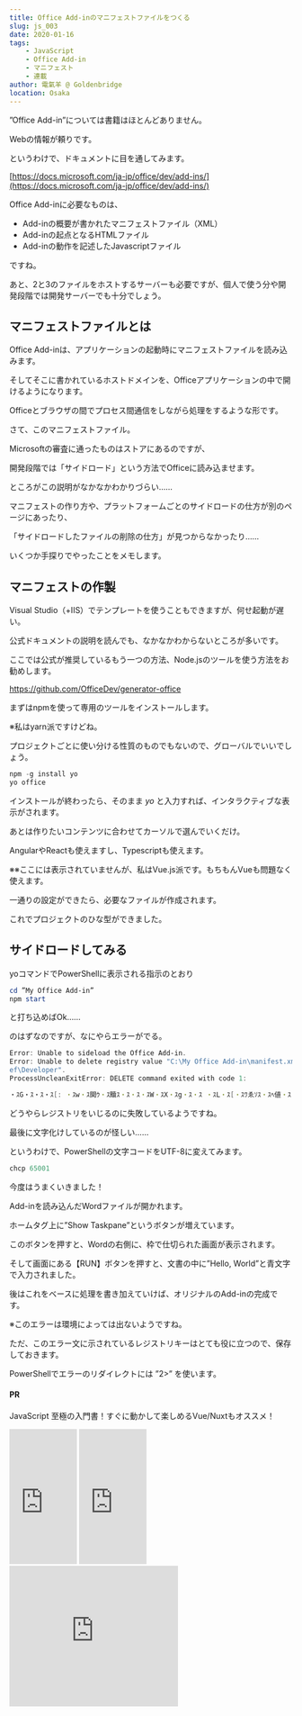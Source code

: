 ```yaml
---
title: Office Add-inのマニフェストファイルをつくる
slug: js_003
date: 2020-01-16
tags: 
    - JavaScript
    - Office Add-in
    - マニフェスト
    - 連載
author: 電氣羊 @ Goldenbridge
location: Osaka
---
```


”Office Add-in”については書籍はほとんどありません。

Webの情報が頼りです。

というわけで、ドキュメントに目を通してみます。

[https://docs.microsoft.com/ja-jp/office/dev/add-ins/](https://docs.microsoft.com/ja-jp/office/dev/add-ins/)

Office Add-inに必要なものは、

- Add-inの概要が書かれたマニフェストファイル（XML）
- Add-inの起点となるHTMLファイル
- Add-inの動作を記述したJavascriptファイル

ですね。

あと、2と3のファイルをホストするサーバーも必要ですが、個人で使う分や開発段階では開発サーバーでも十分でしょう。

 ## マニフェストファイルとは

Office Add-inは、アプリケーションの起動時にマニフェストファイルを読み込みます。

そしてそこに書かれているホストドメインを、Officeアプリケーションの中で開けるようになります。

Officeとブラウザの間でプロセス間通信をしながら処理をするような形です。

さて、このマニフェストファイル。

Microsoftの審査に通ったものはストアにあるのですが、

開発段階では「サイドロード」という方法でOfficeに読み込ませます。

ところがこの説明がなかなかわかりづらい……

 
マニフェストの作り方や、プラットフォームごとのサイドロードの仕方が別のページにあったり、

「サイドロードしたファイルの削除の仕方」が見つからなかったり……

 いくつか手探りでやったことをメモします。

 ## マニフェストの作製

Visual Studio（+IIS）でテンプレートを使うこともできますが、何せ起動が遅い。

公式ドキュメントの説明を読んでも、なかなかわからないところが多いです。

 ここでは公式が推奨しているもう一つの方法、Node.jsのツールを使う方法をお勧めします。

https://github.com/OfficeDev/generator-office

 まずはnpmを使って専用のツールをインストールします。

※私はyarn派ですけどね。

 プロジェクトごとに使い分ける性質のものでもないので、グローバルでいいでしょう。

```powershell
npm -g install yo
yo office
```

インストールが終わったら、そのまま *yo* と入力すれば、インタラクティブな表示がされます。

 あとは作りたいコンテンツに合わせてカーソルで選んでいくだけ。

AngularやReactも使えますし、Typescriptも使えます。

※※ここには表示されていませんが、私はVue.js派です。もちもんVueも問題なく使えます。

 一通りの設定ができたら、必要なファイルが作成されます。

 これでプロジェクトのひな型ができました。

## サイドロードしてみる

yoコマンドでPowerShellに表示される指示のとおり

```powershell
cd ”My Office Add-in”
npm start
```

と打ち込めばOk……

のはずなのですが、なにやらエラーがでる。

```powershell 
Error: Unable to sideload the Office Add-in. 
Error: Unable to delete registry value "C:\My Office Add-in\manifest.xml" in key "HKCU\SOFTWARE\Microsoft\Office\16.0\W
ef\Developer".
ProcessUncleanExitError: DELETE command exited with code 1:

・ｽG・ｽ・ｽ・ｽ[: ・ｽw・ｽ閧ｳ・ｽ黷ｽ・ｽ・ｽ・ｽW・ｽX・ｽg・ｽ・ｽ ・ｽL・ｽ[・ｽﾜゑｿｽ・ｽﾍ値・ｽ・ｽ・ｽ・ｽ・ｽﾂゑｿｽ・ｽ・ｽﾜゑｿｽ・ｽ・ｽﾅゑｿｽ・ｽ・ｽ
```

どうやらレジストリをいじるのに失敗しているようですね。

最後に文字化けしているのが怪しい……

 というわけで、PowerShellの文字コードをUTF-8に変えてみます。

 ```powershell
chcp 65001
 ```

今度はうまくいきました！

Add-inを読み込んだWordファイルが開かれます。
 
ホームタグ上に”Show Taskpane”というボタンが増えています。

このボタンを押すと、Wordの右側に、枠で仕切られた画面が表示されます。

そして画面にある【RUN】ボタンを押すと、文書の中に”Hello, World”と青文字で入力されました。

 後はこれをベースに処理を書き加えていけば、オリジナルのAdd-inの完成です。


※このエラーは環境によっては出ないようですね。

ただ、このエラー文に示されているレジストリキーはとても役に立つので、保存しておきます。

PowerShellでエラーのリダイレクトには ”2>” を使います。　

#### PR
JavaScript 至極の入門書！すぐに動かして楽しめるVue/Nuxtもオススメ！

<iframe style="width:120px;height:240px;" marginwidth="0" marginheight="0" scrolling="no" frameborder="0" src="https://rcm-fe.amazon-adsystem.com/e/cm?ref=qf_sp_asin_til&t=goldenbridg09-22&m=amazon&o=9&p=8&l=as1&IS1=1&detail=1&asins=4048930737&linkId=ebcbc825de19292c3e128eb6053cca6f&bc1=000000&lt1=_blank&fc1=333333&lc1=0066c0&bg1=ffffff&f=ifr">
</iframe>
<iframe style="width:120px;height:240px;" marginwidth="0" marginheight="0" scrolling="no" frameborder="0" src="https://rcm-fe.amazon-adsystem.com/e/cm?ref=qf_sp_asin_til&t=goldenbridg09-22&m=amazon&o=9&p=8&l=as1&IS1=1&detail=1&asins=B07X6F1C2P&linkId=5463808299d955a33915eddbd95246f7&bc1=000000&lt1=_blank&fc1=333333&lc1=0066c0&bg1=ffffff&f=ifr">
</iframe>
<iframe src="https://rcm-fe.amazon-adsystem.com/e/cm?o=9&p=12&l=ur1&category=musicunlimited&banner=145C9T3K8K0AZHVBRHG2&f=ifr&linkID=0603ffea488d8f3b5a69918caa6e8e5f&t=goldenbridg09-22&tracking_id=goldenbridg09-22" width="300" height="250" scrolling="no" border="0" marginwidth="0" style="border:none;" frameborder="0"></iframe>

<link-to></link-to>